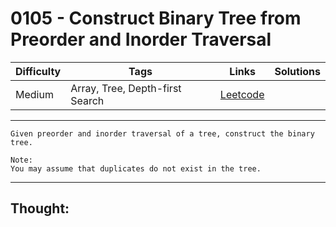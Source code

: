 # 0105 - Construct Binary Tree from Preorder and Inorder Traversal

Difficulty  | Tags | Links | Solutions
----------- | ---- | ----- | -----
Medium | Array, Tree, Depth-first Search | [Leetcode](https://leetcode.com/problems/construct-binary-tree-from-preorder-and-inorder-traversal/description/) |


-----------

```
Given preorder and inorder traversal of a tree, construct the binary tree.

Note:
You may assume that duplicates do not exist in the tree.
```

-----------

## Thought:
